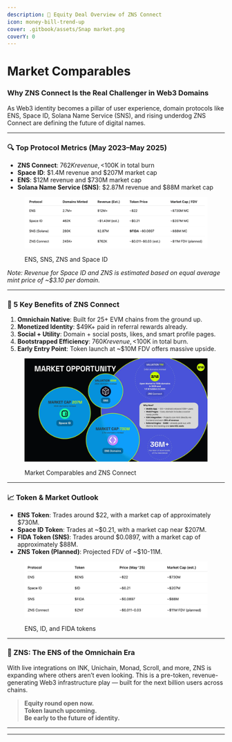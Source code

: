 ```yaml
---
description: 💼 Equity Deal Overview of ZNS Connect
icon: money-bill-trend-up
cover: .gitbook/assets/Snap market.png
coverY: 0
---
```


# Market Comparables

### &#x20;Why ZNS Connect Is the Real Challenger in Web3 Domains

As Web3 identity becomes a pillar of user experience, domain protocols like ENS, Space ID, Solana Name Service (SNS), and rising underdog ZNS Connect are defining the future of digital names.

***

### 🔍 Top Protocol Metrics (May 2023–May 2025)

* **ZNS Connect**: $762K revenue, <$100K in total burn
* **Space ID**: $1.4M revenue and $207M market cap
* **ENS**: $12M revenue and $730M market cap&#x20;
* **Solana Name Service (SNS)**: $2.87M revenue and $88M market cap

<figure><img src=".gitbook/assets/1_27tLF4RuotChd_LyFk024Q.webp" alt=""><figcaption><p>ENS, SNS, ZNS and Space ID</p></figcaption></figure>

_Note: Revenue for Space ID and ZNS is estimated based on equal average mint price of \~$3.10 per domain._

***

### 🌟 5 Key Benefits of ZNS Connect

1. **Omnichain Native**: Built for 25+ EVM chains from the ground up.
2. **Monetized Identity**: $49K+ paid in referral rewards already.
3. **Social + Utility**: Domain + social posts, likes, and smart profile pages.
4. **Bootstrapped Efficiency**: $760K revenue, <$100K in total burn.
5. **Early Entry Point**: Token launch at \~$10M FDV offers massive upside.

<figure><img src=".gitbook/assets/1_Z7tDHAlXYZaJhKE9KgJEug.webp" alt=""><figcaption><p>Market Comparables and ZNS Connect</p></figcaption></figure>

***

### 📈 Token & Market Outlook

* **ENS Token**: Trades around $22, with a market cap of approximately $730M.
* **Space ID Token**: Trades at \~$0.21, with a market cap near $207M.
* **FIDA Token (SNS)**: Trades around $0.0897, with a market cap of approximately $88M.
* **ZNS Token (Planned)**: Projected FDV of \~$10-11M.

<figure><img src=".gitbook/assets/1_9iVaKcFuJfmXKxDbXrwd_Q.webp" alt=""><figcaption><p>ENS, ID, and FIDA tokens</p></figcaption></figure>

***

### 🔗 ZNS: The ENS of the Omnichain Era

With live integrations on INK, Unichain, Monad, Scroll, and more, ZNS is expanding where others aren’t even looking. This is a pre-token, revenue-generating Web3 infrastructure play — built for the next billion users across chains.

> **Equity round open now.**\
> **Token launch upcoming.**\
> **Be early to the future of identity.**

***

***
